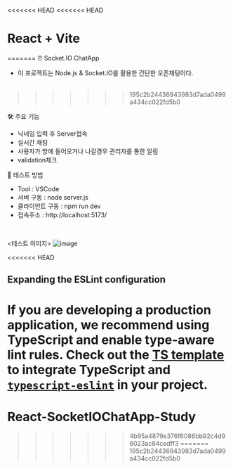<<<<<<< HEAD
<<<<<<< HEAD
# React + Vite
=======
⏰ Socket.IO ChatApp<br/>
- 이 프로젝트는 Node.js & Socket.IO를 활용한 간단한 오픈채팅이다.<br/><br/>
>>>>>>> 195c2b24436943983d7ada0499a434cc022fd5b0

🛠 주요 기능
- 닉네임 입력 후 Server접속
- 실시간 채팅
- 사용자가 방에 들어오거나 나갈경우 관리자를 통한 알림
- validation체크

🧪 테스트 방법
- Tool : VSCode
- 서버 구동 : node server.js
- 클라이언트 구동 : npm run dev
- 접속주소 : http://localhost:5173/
<br/>

<테스트 이미지>
![image](https://github.com/user-attachments/assets/1e926130-2d35-48f9-8cbe-11f80976f46a)

<<<<<<< HEAD
## Expanding the ESLint configuration

If you are developing a production application, we recommend using TypeScript and enable type-aware lint rules. Check out the [TS template](https://github.com/vitejs/vite/tree/main/packages/create-vite/template-react-ts) to integrate TypeScript and [`typescript-eslint`](https://typescript-eslint.io) in your project.
=======
# React-SocketIOChatApp-Study
>>>>>>> 4b95a4879e376f6086bb92c4d96023ac84cedff3
=======
>>>>>>> 195c2b24436943983d7ada0499a434cc022fd5b0

